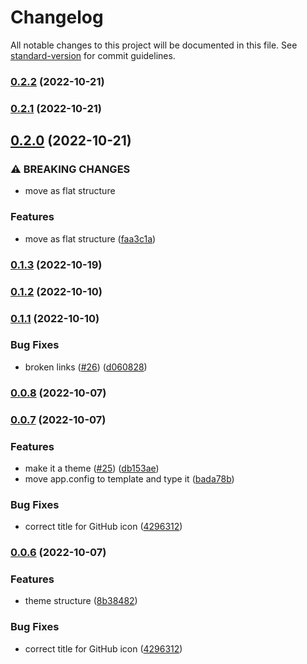 # Changelog

All notable changes to this project will be documented in this file. See [standard-version](https://github.com/conventional-changelog/standard-version) for commit guidelines.

### [0.2.2](https://github.com/Atinux/content-wind/compare/v0.2.1...v0.2.2) (2022-10-21)

### [0.2.1](https://github.com/Atinux/content-wind/compare/v0.2.0...v0.2.1) (2022-10-21)

## [0.2.0](https://github.com/Atinux/content-wind/compare/v0.1.3...v0.2.0) (2022-10-21)


### ⚠ BREAKING CHANGES

* move as flat structure

### Features

* move as flat structure ([faa3c1a](https://github.com/Atinux/content-wind/commit/faa3c1a9d48dbd280fdd02cd34f559dad52bb72b))

### [0.1.3](https://github.com/Atinux/content-wind/compare/v0.1.2...v0.1.3) (2022-10-19)

### [0.1.2](https://github.com/Atinux/content-wind/compare/v0.1.1...v0.1.2) (2022-10-10)

### [0.1.1](https://github.com/Atinux/content-wind/compare/v0.1.0...v0.1.1) (2022-10-10)


### Bug Fixes

* broken links ([#26](https://github.com/Atinux/content-wind/issues/26)) ([d060828](https://github.com/Atinux/content-wind/commit/d060828f15daded2c796b6f32622ad9d8afceae4))

### [0.0.8](https://github.com/Atinux/content-wind/compare/v0.0.7...v0.0.8) (2022-10-07)

### [0.0.7](https://github.com/Atinux/content-wind/compare/v0.0.5...v0.0.7) (2022-10-07)


### Features

* make it a theme ([#25](https://github.com/Atinux/content-wind/issues/25)) ([db153ae](https://github.com/Atinux/content-wind/commit/db153ae75c1ba47b83571793e728cc9b462e6415))
* move app.config to template and type it ([bada78b](https://github.com/Atinux/content-wind/commit/bada78b422199fbc3b8a0ee5a7b6baafa6a865ae))


### Bug Fixes

* correct title for GitHub icon ([4296312](https://github.com/Atinux/content-wind/commit/4296312b4b59dade7c9fdfbe23e083733a138886))

### [0.0.6](https://github.com/Atinux/content-wind/compare/v0.0.5...v0.0.6) (2022-10-07)


### Features

* theme structure ([8b38482](https://github.com/Atinux/content-wind/commit/8b38482a1ef36c5daf35a4d6151a61398b9ca6db))


### Bug Fixes

* correct title for GitHub icon ([4296312](https://github.com/Atinux/content-wind/commit/4296312b4b59dade7c9fdfbe23e083733a138886))
